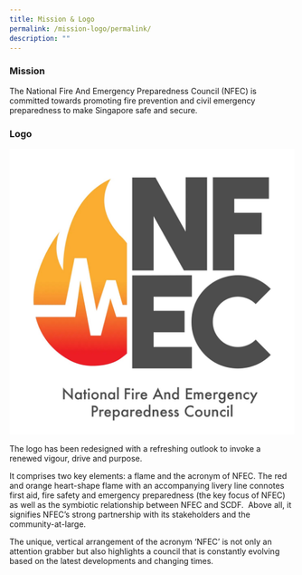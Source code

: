 ```yaml
---
title: Mission & Logo
permalink: /mission-logo/permalink/
description: ""
---
```

### Mission
The National Fire And Emergency Preparedness Council (NFEC) is committed towards promoting fire prevention and civil emergency preparedness to make Singapore safe and secure.<br>

### Logo
![](/images/nfec%20logo%20high%20res.jpg)

The logo has been redesigned with a refreshing outlook to invoke a renewed vigour, drive and purpose.<br>

It comprises two key elements: a flame and the acronym of NFEC. The red and orange heart-shape flame with an accompanying livery line connotes first aid, fire safety and emergency preparedness (the key focus of NFEC) as well as the symbiotic relationship between NFEC and SCDF. &nbsp;Above all, it signifies NFEC’s strong partnership with its stakeholders and the community-at-large.<br>

The unique, vertical arrangement of the acronym ‘NFEC’ is not only an attention grabber but also highlights a council that is constantly evolving based on the latest developments and changing times.<br>